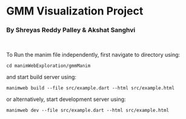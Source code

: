# GMM Visualization Project

### By Shreyas Reddy Palley & Akshat Sanghvi

<br>

To Run the manim file independently, first navigate to directory using:

```
cd manimWebExploration/gmmManim
```

and start build server using:

```
manimweb build --file src/example.dart --html src/example.html
```

or alternatively, start development server using:

```
manimweb dev --file src/example.dart --html src/example.html
```

